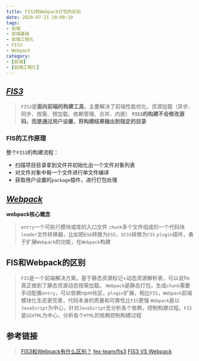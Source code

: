 ```yaml
---
title: FIS3和Webpack打包的区别
date: 2020-07-21 20:09:19
tags:
- 前端
- 前端基础
- 前端工程化
- FIS3
- Webpack
category:
- [前端]
- [前端工程化]
---
```


## [*FIS3*](http://fis.baidu.com/)

> `FIS3`是**面向前端的构建工具**，主要解决了前端性能优化、资源加载（异步、同步、按需、预加载、依赖管理、合并、内嵌）
> **`FIS3`的构建不会修改源码，而是通过用户设置，将构建结果输出到指定的目录**

### FIS的工作原理

整个`FIS3`的构建流程：

- 扫描项目目录拿到文件并初始化出一个文件对象列表
- 对文件对象中每一个文件进行单文件编译
- 获取用户设置的`package`插件，进行打包处理

## [*Webpack*](https://www.webpackjs.com/)

**webpack核心概念**

> `entry`一个可执行模块或库的入口文件
> `chunk`多个文件组成的一个代码块
> `loader`文件转换器，比如把`ES6`转换为`ES5`，`SCSS`转换为`CSS`
> `plugin`插件，勇于扩展`Webpack`的功能，在`Webpack`构建

## FIS和Webpack的区别

> `FIS`是一个前端解决方案，基于静态资源标记+动态资源解析表，可以说fis真正做到了静态资源动态按需加载。
> `Webpack`是静态打包，生成`chunk`需要手动配置`entry`，可以依赖npm社区，`plugin`扩展，相比`FIS`，`Webpack`前端模块化生态更完善，代码本身的质量和可靠性比`FIS`更强
> `Webpack`是以`JavaScript`为中心，针对`JavaScript`去分析各个依赖，控制构建过程。`FIS`是以`HTML`为中心，分析各个`HTML`的依赖控制构建过程

## 参考链接

> [FIS3和Webpack有什么区别？](https://www.zhihu.com/question/50829160)
> [fex-team/fis3](https://github.com/fex-team/fis3)
> [FIS3 VS Webpack](http://liveipool.com/blog/2016/09/15/FIS3-VS-Webpack/)
